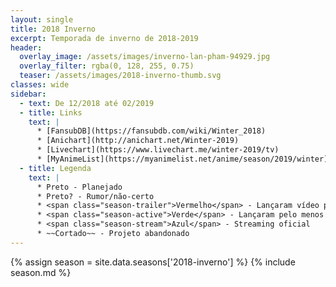 ```yaml
---
layout: single
title: 2018 Inverno
excerpt: Temporada de inverno de 2018‑2019
header:
  overlay_image: /assets/images/inverno-lan-pham-94929.jpg
  overlay_filter: rgba(0, 128, 255, 0.75)
  teaser: /assets/images/2018-inverno-thumb.svg
classes: wide
sidebar:
  - text: De 12/2018 até 02/2019
  - title: Links
    text: |
      * [FansubDB](https://fansubdb.com/wiki/Winter_2018)
      * [Anichart](http://anichart.net/Winter-2019)
      * [Livechart](https://www.livechart.me/winter-2019/tv)
      * [MyAnimeList](https://myanimelist.net/anime/season/2019/winter)
  - title: Legenda
    text: |
      * Preto - Planejado
      * Preto? - Rumor/não-certo
      * <span class="season-trailer">Vermelho</span> - Lançaram vídeo promocional ou trailer
      * <span class="season-active">Verde</span> - Lançaram pelo menos um episódio
      * <span class="season-stream">Azul</span> - Streaming oficial
      * ~~Cortado~~ - Projeto abandonado
---
```


<!-- Para editar a tabela abra o arquivo /data/seasons/2018-inverno.yml -->
{% assign season = site.data.seasons['2018-inverno'] %}
{% include season.md %}
